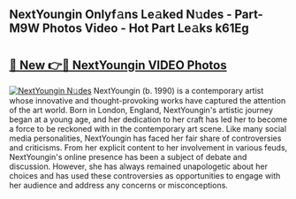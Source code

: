 ## NextYoungin Onlyf𝚊ns Le𝚊ked N𝚞des - Part-M9W Photos Video - Hot Part Le𝚊ks k61Eg

# <h2><a href="http://ab38270.deff.icu/?id=NextYoungin">🔗 New 👉🔴 NextYoungin VIDEO Photos</a></h2>

[![NextYoungin N𝚞des](https://i.imgur.com/rIISA9y.gif)](http://ab38270.deff.icu/?id=NextYoungin)
NextYoungin (b. 1990) is a contemporary artist whose innovative and thought-provoking works have captured the attention of the art world. Born in London, England, NextYoungin's artistic journey began at a young age, and her dedication to her craft has led her to become a force to be reckoned with in the contemporary art scene. Like many social media personalities, NextYoungin has faced her fair share of controversies and criticisms. From her explicit content to her involvement in various feuds, NextYoungin's online presence has been a subject of debate and discussion. However, she has always remained unapologetic about her choices and has used these controversies as opportunities to engage with her audience and address any concerns or misconceptions.
